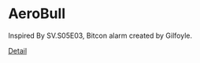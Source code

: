 AeroBull
=================
Inspired By SV.S05E03, Bitcon alarm created by Gilfoyle.

[Detail](http://www.ifanr.com/1011696)